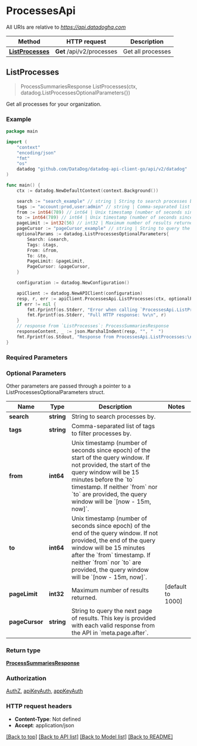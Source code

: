 # ProcessesApi

All URIs are relative to *https://api.datadoghq.com*

| Method                                             | HTTP request              | Description       |
| -------------------------------------------------- | ------------------------- | ----------------- |
| [**ListProcesses**](ProcessesApi.md#ListProcesses) | **Get** /api/v2/processes | Get all processes |

## ListProcesses

> ProcessSummariesResponse ListProcesses(ctx, datadog.ListProcessesOptionalParameters{})

Get all processes for your organization.

### Example

```go
package main

import (
    "context"
    "encoding/json"
    "fmt"
    "os"
    datadog "github.com/DataDog/datadog-api-client-go/api/v2/datadog"
)

func main() {
    ctx := datadog.NewDefaultContext(context.Background())

    search := "search_example" // string | String to search processes by. (optional)
    tags := "account:prod,user:admin" // string | Comma-separated list of tags to filter processes by. (optional)
    from := int64(789) // int64 | Unix timestamp (number of seconds since epoch) of the start of the query window. If not provided, the start of the query window will be 15 minutes before the `to` timestamp. If neither `from` nor `to` are provided, the query window will be `[now - 15m, now]`. (optional)
    to := int64(789) // int64 | Unix timestamp (number of seconds since epoch) of the end of the query window. If not provided, the end of the query window will be 15 minutes after the `from` timestamp. If neither `from` nor `to` are provided, the query window will be `[now - 15m, now]`. (optional)
    pageLimit := int32(56) // int32 | Maximum number of results returned. (optional) (default to 1000)
    pageCursor := "pageCursor_example" // string | String to query the next page of results. This key is provided with each valid response from the API in `meta.page.after`. (optional)
    optionalParams := datadog.ListProcessesOptionalParameters{
        Search: &search,
        Tags: &tags,
        From: &from,
        To: &to,
        PageLimit: &pageLimit,
        PageCursor: &pageCursor,
    }

    configuration := datadog.NewConfiguration()

    apiClient := datadog.NewAPIClient(configuration)
    resp, r, err := apiClient.ProcessesApi.ListProcesses(ctx, optionalParams)
    if err != nil {
        fmt.Fprintf(os.Stderr, "Error when calling `ProcessesApi.ListProcesses`: %v\n", err)
        fmt.Fprintf(os.Stderr, "Full HTTP response: %v\n", r)
    }
    // response from `ListProcesses`: ProcessSummariesResponse
    responseContent, _ := json.MarshalIndent(resp, "", "  ")
    fmt.Fprintf(os.Stdout, "Response from ProcessesApi.ListProcesses:\n%s\n", responseContent)
}
```

### Required Parameters

### Optional Parameters

Other parameters are passed through a pointer to a ListProcessesOptionalParameters struct.

| Name           | Type       | Description                                                                                                                                                                                                                                                                                                 | Notes             |
| -------------- | ---------- | ----------------------------------------------------------------------------------------------------------------------------------------------------------------------------------------------------------------------------------------------------------------------------------------------------------- | ----------------- |
| **search**     | **string** | String to search processes by.                                                                                                                                                                                                                                                                              |
| **tags**       | **string** | Comma-separated list of tags to filter processes by.                                                                                                                                                                                                                                                        |
| **from**       | **int64**  | Unix timestamp (number of seconds since epoch) of the start of the query window. If not provided, the start of the query window will be 15 minutes before the &#x60;to&#x60; timestamp. If neither &#x60;from&#x60; nor &#x60;to&#x60; are provided, the query window will be &#x60;[now - 15m, now]&#x60;. |
| **to**         | **int64**  | Unix timestamp (number of seconds since epoch) of the end of the query window. If not provided, the end of the query window will be 15 minutes after the &#x60;from&#x60; timestamp. If neither &#x60;from&#x60; nor &#x60;to&#x60; are provided, the query window will be &#x60;[now - 15m, now]&#x60;.    |
| **pageLimit**  | **int32**  | Maximum number of results returned.                                                                                                                                                                                                                                                                         | [default to 1000] |
| **pageCursor** | **string** | String to query the next page of results. This key is provided with each valid response from the API in &#x60;meta.page.after&#x60;.                                                                                                                                                                        |

### Return type

[**ProcessSummariesResponse**](ProcessSummariesResponse.md)

### Authorization

[AuthZ](../README.md#AuthZ), [apiKeyAuth](../README.md#apiKeyAuth), [appKeyAuth](../README.md#appKeyAuth)

### HTTP request headers

- **Content-Type**: Not defined
- **Accept**: application/json

[[Back to top]](#) [[Back to API list]](../README.md#documentation-for-api-endpoints)
[[Back to Model list]](../README.md#documentation-for-models)
[[Back to README]](../README.md)
